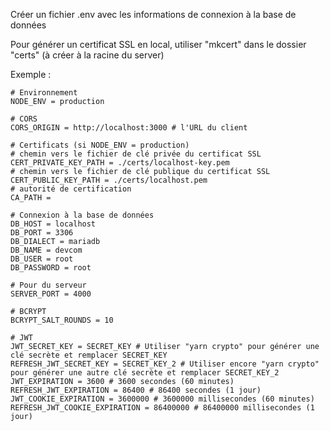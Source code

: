 Créer un fichier .env avec les informations de connexion à la base de données

Pour générer un certificat SSL en local, utiliser "mkcert" dans le dossier "certs" (à créer à la racine du server)

Exemple :
```shell
# Environnement
NODE_ENV = production

# CORS
CORS_ORIGIN = http://localhost:3000 # l'URL du client

# Certificats (si NODE_ENV = production)
# chemin vers le fichier de clé privée du certificat SSL
CERT_PRIVATE_KEY_PATH = ./certs/localhost-key.pem
# chemin vers le fichier de clé publique du certificat SSL
CERT_PUBLIC_KEY_PATH = ./certs/localhost.pem
# autorité de certification
CA_PATH = 

# Connexion à la base de données
DB_HOST = localhost
DB_PORT = 3306
DB_DIALECT = mariadb
DB_NAME = devcom
DB_USER = root
DB_PASSWORD = root

# Pour du serveur
SERVER_PORT = 4000

# BCRYPT
BCRYPT_SALT_ROUNDS = 10

# JWT
JWT_SECRET_KEY = SECRET_KEY # Utiliser "yarn crypto" pour générer une clé secrète et remplacer SECRET_KEY
REFRESH_JWT_SECRET_KEY = SECRET_KEY_2 # Utiliser encore "yarn crypto" pour générer une autre clé secrète et remplacer SECRET_KEY_2
JWT_EXPIRATION = 3600 # 3600 secondes (60 minutes)
REFRESH_JWT_EXPIRATION = 86400 # 86400 secondes (1 jour)
JWT_COOKIE_EXPIRATION = 3600000 # 3600000 millisecondes (60 minutes)
REFRESH_JWT_COOKIE_EXPIRATION = 86400000 # 86400000 millisecondes (1 jour)
```

